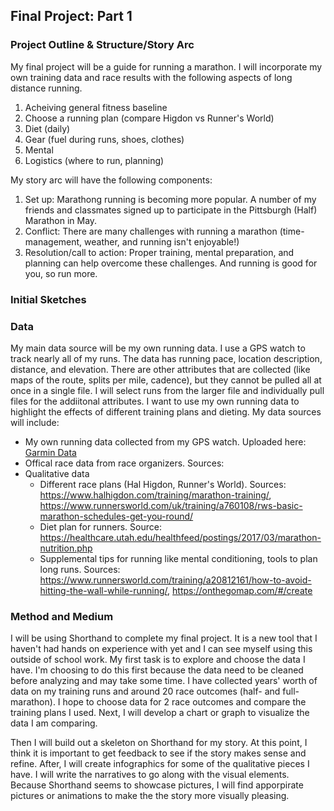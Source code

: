 ## Final Project: Part 1

### Project Outline & Structure/Story Arc
My final project will be a guide for running a marathon. I will incorporate my own training data and race results with the following aspects of long distance running. 


1. Acheiving general fitness baseline
2. Choose a running plan (compare Higdon vs Runner's World)
3. Diet (daily)
4. Gear (fuel during runs, shoes, clothes)
5. Mental 
6. Logistics (where to run, planning)


My story arc will have the following components:
1. Set up: Marathong running is becoming more popular. A number of my friends and classmates signed up to participate in the Pittsburgh (Half) Marathon in May. 
2. Conflict: There are many challenges with running a marathon (time-management, weather, and running isn't enjoyable!)
3. Resolution/call to action: Proper training, mental preparation, and planning can help overcome these challenges. And running is good for you, so run more. 


### Initial Sketches



### Data 
My main data source will be my own running data. I use a GPS watch to track nearly all of my runs. The data has running pace, location description, distance, and elevation. There are other attributes that are collected (like maps of the route, splits per mile, cadence), but they cannot be pulled all at once in a single file. I will select runs from the larger file and individually pull files for the addiitonal attributes. I want to use my own running data to highlight the effects of different training plans and dieting. My data sources will include:
* My own running data collected from my GPS watch. Uploaded here: [Garmin Data](https://github.com/asitucmu/ASituPortfolio/blob/master/Activities%20Garmin%20new.csv/)
* Offical race data from race organizers. Sources:
* Qualitative data 
  * Different race plans (Hal Higdon, Runner's World). Sources: https://www.halhigdon.com/training/marathon-training/, https://www.runnersworld.com/uk/training/a760108/rws-basic-marathon-schedules-get-you-round/  
  * Diet plan for runners. Source: https://healthcare.utah.edu/healthfeed/postings/2017/03/marathon-nutrition.php
  * Supplemental tips for running like mental conditioning, tools to plan long runs. Sources: https://www.runnersworld.com/training/a20812161/how-to-avoid-hitting-the-wall-while-running/, https://onthegomap.com/#/create
  
  
### Method and Medium
I will be using Shorthand to complete my final project. It is a new tool that I haven't had hands on experience with yet and I can see myself using this outside of school work. My first task is to explore and choose the data I have. I'm choosing to do this first because the data need to be cleaned before analyzing and may take some time. I have collected years' worth of data on my training runs and around 20 race outcomes (half- and full-marathon). I hope to choose data for 2 race outcomes and compare the training plans I used. Next, I will develop a chart or graph to visualize the data I am comparing. 


Then I will build out a skeleton on Shorthand for my story. At this point, I think it is important to get feedback to see if the story makes sense and refine. After, I will create infographics for some of the qualitative pieces I have. I will write the narratives to go along with the visual elements. Because Shorthand seems to showcase pictures, I will find apporpirate pictures or animations to make the the story more visually pleasing. 
